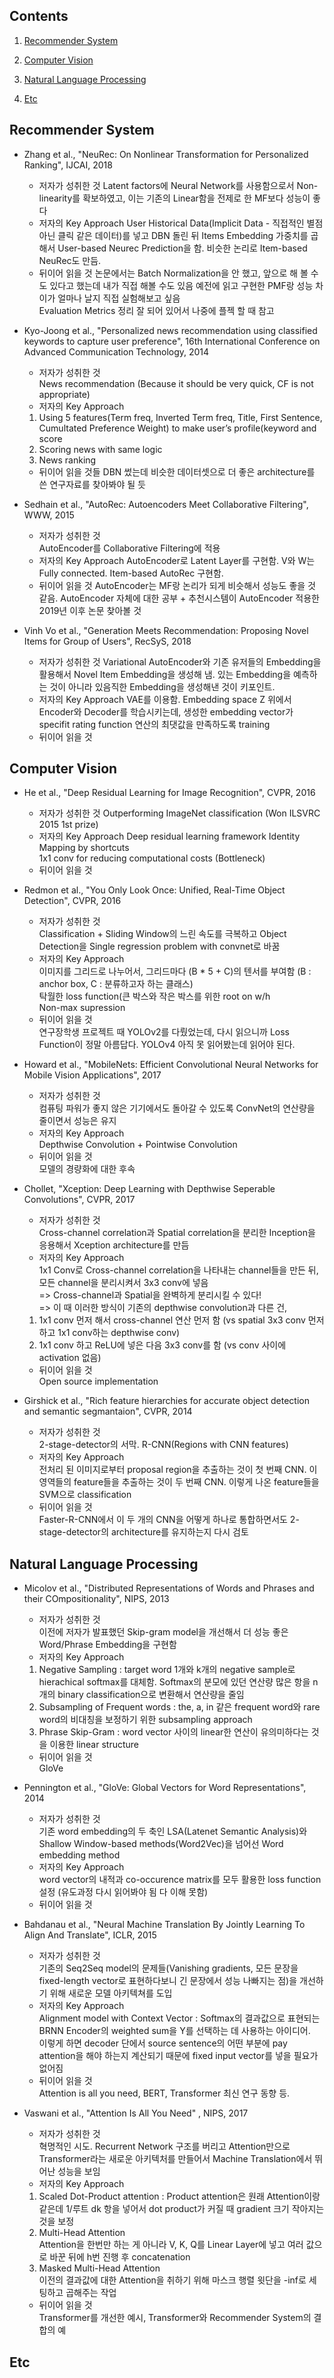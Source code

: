 ## Contents
1. [Recommender System](#Recommender-System)

2. [Computer Vision](#Computer-Vision)

3. [Natural Language Processing](#Natural-Language-Processing)

4. [Etc](#Etc)



## Recommender System  
* Zhang et al., "NeuRec: On Nonlinear Transformation for Personalized Ranking", IJCAI, 2018
  + 저자가 성취한 것
  Latent factors에 Neural Network를 사용함으로서 Non-linearity를 확보하였고, 이는 기존의 Linear함을 전제로 한 MF보다 성능이 좋다
  + 저자의 Key Approach
  User Historical Data(Implicit Data - 직접적인 별점 아닌 클릭 같은 데이터)를 넣고 DBN 돌린 뒤 Items Embedding 가중치를 곱해서 User-based Neurec Prediction을 함.
     비슷한 논리로 Item-based NeuRec도 만듬.
  + 뒤이어 읽을 것
  논문에서는 Batch Normalization을 안 했고, 앞으로 해 볼 수도 있다고 했는데 내가 직접 해볼 수도 있음
  예전에 읽고 구현한 PMF랑 성능 차이가 얼마나 날지 직접 실험해보고 싶음  
  Evaluation Metrics 정리 잘 되어 있어서 나중에 플젝 할 때 참고

* Kyo-Joong et al., "Personalized news recommendation using classified keywords to capture user preference", 16th International Conference on Advanced Communication Technology, 2014
  + 저자가 성취한 것  
  News recommendation (Because it should be very quick, CF is not appropriate)
  + 저자의 Key Approach
  1. Using 5 features(Term freq, Inverted Term freq, Title, First Sentence, Cumultated Preference Weight) to make user’s profile(keyword and score
  2. Scoring news with same logic
  3. News ranking
  + 뒤이어 읽을 것들
  DBN 썼는데 비슷한 데이터셋으로 더 좋은 architecture를 쓴 연구자료를 찾아봐야 될 듯  
  
* Sedhain et al., "AutoRec: Autoencoders Meet Collaborative Filtering", WWW, 2015
  + 저자가 성취한 것  
  AutoEncoder를 Collaborative Filtering에 적용
  + 저자의 Key Approach
  AutoEncoder로 Latent Layer를 구현함. V와 W는 Fully connected. Item-based AutoRec 구현함.
  + 뒤이어 읽을 것
  AutoEncoder는 MF랑 논리가 되게 비슷해서 성능도 좋을 것 같음. AutoEncoder 자체에 대한 공부 + 추천시스템이 AutoEncoder 적용한 2019년 이후 논문 찾아볼 것

* Vinh Vo et al., "Generation Meets Recommendation: Proposing Novel Items for Group of Users", RecSyS, 2018
  + 저자가 성취한 것
  Variational AutoEncoder와 기존 유저들의 Embedding을 활용해서 Novel Item Embedding을 생성해 냄. 있는 Embedding을 예측하는 것이 아니라 있음직한 Embedding을 생성해낸 것이 키포인트. 
  + 저자의 Key Approach
  VAE를 이용함. Embedding space Z 위에서 Encoder와 Decoder를 학습시키는데, 생성한 embedding vector가 specifit rating function 연산의 최댓값을 만족하도록 training  
  + 뒤이어 읽을 것  
  
## Computer Vision  
* He et al., "Deep Residual Learning for Image Recognition", CVPR, 2016
  + 저자가 성취한 것
  Outperforming ImageNet classification (Won ILSVRC 2015 1st prize)
  + 저자의 Key Approach
  Deep residual learning framework 
  Identity Mapping by shortcuts  
  1x1 conv for reducing computational costs (Bottleneck)  
  + 뒤이어 읽을 것  
  
* Redmon et al., "You Only Look Once: Unified, Real-Time Object Detection", CVPR, 2016
  + 저자가 성취한 것  
  Classification + Sliding Window의 느린 속도를 극복하고 Object Detection을 Single regression problem with convnet로 바꿈
  + 저자의 Key Approach  
  이미지를 그리드로 나누어서, 그리드마다 (B * 5 + C)의 텐서를 부여함 (B : anchor box, C : 분류하고자 하는 클래스)  
  탁월한 loss function(큰 박스와 작은 박스를 위한 root on w/h  
  Non-max supression
  + 뒤이어 읽을 것  
  연구장학생 프로젝트 때 YOLOv2를 다뤘었는데, 다시 읽으니까 Loss Function이 정말 아름답다. YOLOv4 아직 못 읽어봤는데 읽어야 된다.
  
* Howard et al., "MobileNets: Efficient Convolutional Neural Networks for Mobile Vision Applications", 2017
  + 저자가 성취한 것  
  컴퓨팅 파워가 좋지 않은 기기에서도 돌아갈 수 있도록 ConvNet의 연산량을 줄이면서 성능은 유지  
  + 저자의 Key Approach  
  Depthwise Convolution + Pointwise Convolution  
  + 뒤이어 읽을 것  
  모델의 경량화에 대한 후속 
  
* Chollet, "Xception: Deep Learning with Depthwise Seperable Convolutions", CVPR, 2017
  + 저자가 성취한 것  
  Cross-channel correlation과 Spatial correlation을 분리한 Inception을 응용해서 Xception architecture를 만듬  
  + 저자의 Key Approach  
  1x1 Conv로 Cross-channel correlation을 나타내는 channel들을 만든 뒤, 모든 channel을 분리시켜서 3x3 conv에 넣음  
  => Cross-channel과 Spatial을 완벽하게 분리시킬 수 있다!  
  => 이 때 이러한 방식이 기존의 depthwise convolution과 다른 건,  
  1) 1x1 conv 먼저 해서 cross-channel 연산 먼저 함 (vs spatial 3x3 conv 먼저 하고 1x1 conv하는 depthwise conv)    
  2) 1x1 conv 하고 ReLU에 넣은 다음 3x3 conv를 함 (vs conv 사이에 activation 없음)  
  + 뒤이어 읽을 것  
  Open source implementation  
  
* Girshick et al., "Rich feature hierarchies for accurate object detection and semantic segmantaion", CVPR, 2014
  + 저자가 성취한 것  
  2-stage-detector의 서막. R-CNN(Regions with CNN features)  
  + 저자의 Key Approach  
  전처리 된 이미지로부터 proposal region을 추출하는 것이 첫 번째 CNN. 이 영역들의 feature들을 추출하는 것이 두 번째 CNN. 이렇게 나온 feature들을 SVM으로 classification 
  + 뒤이어 읽을 것  
  Faster-R-CNN에서 이 두 개의 CNN을 어떻게 하나로 통합하면서도 2-stage-detector의 architecture를 유지하는지 다시 검토   
  
## Natural Language Processing
* Micolov et al., "Distributed Representations of Words and Phrases and their COmpositionality", NIPS, 2013
  + 저자가 성취한 것  
  이전에 저자가 발표했던 Skip-gram model을 개선해서 더 성능 좋은 Word/Phrase Embedding을 구현함  
  + 저자의 Key Approach  
  1) Negative Sampling : target word 1개와 k개의 negative sample로 hierachical softmax를 대체함. Softmax의 분모에 있던 연산량 많은 항을 n개의 binary classification으로 변환해서 연산량을 줄임  
  2) Subsampling of Frequent words : the, a, in 같은 frequent word와 rare word의 비대칭을 보정하기 위한 subsampling approach  
  3) Phrase Skip-Gram : word vector 사이의 linear한 연산이 유의미하다는 것을 이용한 linear structure  
  + 뒤이어 읽을 것  
  GloVe 

* Pennington et al., "GloVe: Global Vectors for Word Representations", 2014
  + 저자가 성취한 것  
  기존 word embedding의 두 축인 LSA(Latenet Semantic Analysis)와 Shallow Window-based methods(Word2Vec)을 넘어선 Word embedding method    
  + 저자의 Key Approach  
  word vector의 내적과 co-occurence matrix를 모두 활용한 loss function 설정 (유도과정 다시 읽어봐야 됨 다 이해 못함)  
  + 뒤이어 읽을 것  

* Bahdanau et al., "Neural Machine Translation By Jointly Learning To Align And Translate", ICLR, 2015
  + 저자가 성취한 것  
  기존의 Seq2Seq model의 문제들(Vanishing gradients, 모든 문장을 fixed-length vector로 표현하다보니 긴 문장에서 성능 나빠지는 점)을 개선하기 위해 새로운 모델 아키텍쳐를 도입  
  + 저자의 Key Approach  
  Alignment model with Context Vector : Softmax의 결과값으로 표현되는 BRNN Encoder의 weighted sum을 Y를 선택하는 데 사용하는 아이디어.  
  이렇게 하면 decoder 단에서 source sentence의 어떤 부분에 pay attention을 해야 하는지 계산되기 때문에 fixed input vector를 넣을 필요가 없어짐
  + 뒤이어 읽을 것  
  Attention is all you need, BERT, Transformer 최신 연구 동향 등. 
  
* Vaswani et al., "Attention Is All You Need" , NIPS, 2017
  + 저자가 성취한 것  
  혁명적인 시도. Recurrent Network 구조를 버리고 Attention만으로 Transformer라는 새로운 아키텍처를 만들어서 Machine Translation에서 뛰어난 성능을 보임
  + 저자의 Key Approach  
  1) Scaled Dot-Product attention : Product attention은 원래 Attention이랑 같은데 1/루트 dk 항을 넣어서 dot product가 커질 때 gradient 크기 작아지는 것을 보정  
  2) Multi-Head Attention  
  Attention을 한번만 하는 게 아니라 V, K, Q를 Linear Layer에 넣고 여러 값으로 바꾼 뒤에 h번 진행 후 concatenation  
  3) Masked Multi-Head Attention  
  이전의 결과값에 대한 Attention을 취하기 위해 마스크 행렬 윗단을 -inf로 세팅하고 곱해주는 작업
  + 뒤이어 읽을 것  
  Transformer를 개선한 예시, Transformer와 Recommender System의 결합의 예

## Etc
